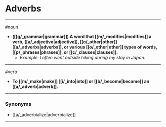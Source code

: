 # Adverbs
---
#noun
- **([[g/_grammar|grammar]]) A word that [[m/_modifies|modifies]] a verb, [[a/_adjective|adjective]], [[o/_other|other]] [[a/_adverbs|adverbs]], or various [[o/_other|other]] types of words, [[p/_phrases|phrases]], or [[c/_clauses|clauses]].**
	- _Example: I often went outside hiking during my stay in Japan._
---
#verb
- **To [[m/_make|make]] [[i/_into|into]] or [[b/_become|become]] an [[a/_adverb|adverb]].**
---
### Synonyms
- [[a/_adverbialize|adverbialize]]
---
